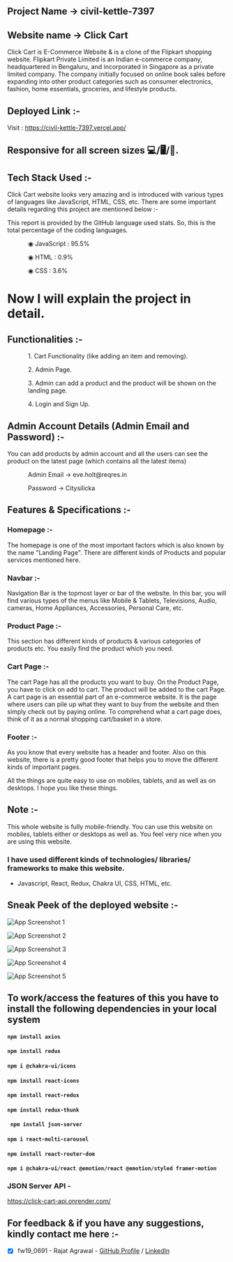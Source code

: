 ## Project Name ->  civil-kettle-7397

## Website name -> Click Cart



Click Cart is E-Commerce Website & is a clone of the Flipkart shopping website. Flipkart Private Limited is an Indian e-commerce company, headquartered in Bengaluru, and incorporated in Singapore as a private limited company. The company initially focused on online book sales before expanding into other product categories such as consumer electronics, fashion, home essentials, groceries, and lifestyle products.



## Deployed Link :-

Visit : https://civil-kettle-7397.vercel.app/

## Responsive for all screen sizes 💻/🖥️/📱.

## Tech Stack Used :-

Click Cart website looks very amazing and is introduced with various types of languages like JavaScript, HTML, CSS, etc. There are some important details regarding this project are mentioned below :-


This report is provided by the GitHub language used stats. So, this is the total percentage of the coding languages. 
<ul dir="auto">

 <ol dir="auto">◉ JavaScript : 95.5%</ol>

 <ol dir="auto">◉ HTML : 0.9%</ol>

 <ol dir="auto">◉ CSS : 3.6%</ol>

 </ul>

 # Now I will explain the project in detail.

 ## Functionalities :-

 <ul dir="auto">

 <ol dir="auto">1. Cart Functionality (like adding an item and removing). </ol>

 <ol dir="auto">2. Admin Page.</ol>

 <ol dir="auto">3. Admin can add a product and the product will be shown on the landing page. </ol>

 <ol dir="auto">4. Login and Sign Up. </ol>

 </ul>

 

 ## Admin Account Details (Admin Email and Password) :-

 

 <p>You can add products by admin account and all the users can see the product on the latest page (which contains all the latest items)</p>

 

  <ul dir="auto">

 <ol dir="auto">Admin Email -> eve.holt@reqres.in </ol>

 <ol dir="auto">Password -> Citysilicka</ol>

 </ul>


## Features & Specifications :-

### Homepage :-



The homepage is one of the most important factors which is also known by the name "Landing Page". There are different kinds of Products and popular services mentioned here. 


### Navbar :-


Navigation Bar is the topmost layer or bar of the website. In this bar, you will find various types of the menus like Mobile & Tablets, Televisions, Audio, cameras, Home Appliances, Accessories, Personal Care, etc.


### Product Page :-


This section has different kinds of products & various categories of products etc. You easily find the product which you need.



### Cart Page :-



The cart Page has all the products you want to buy. On the Product Page, you have to click on add to cart. The product will be added to the cart Page. A cart page is an essential part of an e-commerce website. It is the page where users can pile up what they want to buy from the website and then simply check out by paying online. To comprehend what a cart page does, think of it as a normal shopping cart/basket in a store.



### Footer :-



As you know that every website has a header and footer. Also on this website, there is a pretty good footer that helps you to move the different kinds of important pages.

All the things are quite easy to use on mobiles, tablets, and as well as on desktops. I hope you like these things.



## Note :-



This whole website is fully mobile-friendly. You can use this website on mobiles, tablets either or desktops as well as. You feel very nice when you are using this website.






### I have used different kinds of technologies/ libraries/ frameworks to make this website. 

- Javascript, React, Redux, Chakra UI, CSS, HTML, etc.

## Sneak Peek of the deployed website :-



![App Screenshot 1](https://images2.imgbox.com/42/99/Gb9xX67F_o.png)

![App Screenshot 2](https://images2.imgbox.com/27/60/J10VY0bT_o.png)

![App Screenshot 3](https://images2.imgbox.com/34/fd/xP6wgFVn_o.png)

![App Screenshot 4](https://images2.imgbox.com/60/13/AjICajHg_o.png)


![App Screenshot 5](https://images2.imgbox.com/3e/91/Bg87tgUJ_o.png)

## To work/access the features of this  you have to install the following dependencies in your local system

#### `npm install axios`
#### `npm install redux`
#### `npm i @chakra-ui/icons`
#### `npm install react-icons`
#### `npm install react-redux`
#### `npm install redux-thunk`
#### ` npm install json-server`
#### `npm i react-multi-carousel`
#### `npm install react-router-dom`
#### `npm i @chakra-ui/react @emotion/react @emotion/styled framer-motion`






### JSON Server API - 

https://click-cart-api.onrender.com/


## For feedback & if you have any suggestions, kindly contact me here :-

- [x] fw19_0691 - Rajat Agrawal - [GitHub Profile](https://github.com/agrawalrajat310) / [LinkedIn](https://www.linkedin.com/in/rajatagrawal310/)






